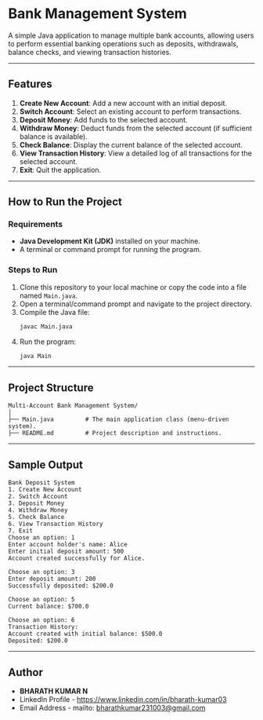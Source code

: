 # Bank Management System

A simple Java application to manage multiple bank accounts, allowing users to perform essential banking operations such as deposits, withdrawals, balance checks, and viewing transaction histories.

---

## Features

1. **Create New Account**: Add a new account with an initial deposit.
2. **Switch Account**: Select an existing account to perform transactions.
3. **Deposit Money**: Add funds to the selected account.
4. **Withdraw Money**: Deduct funds from the selected account (if sufficient balance is available).
5. **Check Balance**: Display the current balance of the selected account.
6. **View Transaction History**: View a detailed log of all transactions for the selected account.
7. **Exit**: Quit the application.

---

## How to Run the Project

### Requirements
- **Java Development Kit (JDK)** installed on your machine.
- A terminal or command prompt for running the program.

### Steps to Run
1. Clone this repository to your local machine or copy the code into a file named `Main.java`.
2. Open a terminal/command prompt and navigate to the project directory.
3. Compile the Java file:
   ```bash
   javac Main.java
   ```
4. Run the program:
   ```bash
   java Main
   ```

---

## Project Structure

```
Multi-Account Bank Management System/
│
├── Main.java         # The main application class (menu-driven system).
├── README.md         # Project description and instructions.
```

---

## Sample Output

```text
Bank Deposit System
1. Create New Account
2. Switch Account
3. Deposit Money
4. Withdraw Money
5. Check Balance
6. View Transaction History
7. Exit
Choose an option: 1
Enter account holder's name: Alice
Enter initial deposit amount: 500
Account created successfully for Alice.

Choose an option: 3
Enter deposit amount: 200
Successfully deposited: $200.0

Choose an option: 5
Current balance: $700.0

Choose an option: 6
Transaction History:
Account created with initial balance: $500.0
Deposited: $200.0
```

---

## Author

- **BHARATH KUMAR N**
- LinkedIn Profile - https://www.linkedin.com/in/bharath-kumar03
- Email Address - mailto: bharathkumar231003@gmail.com
